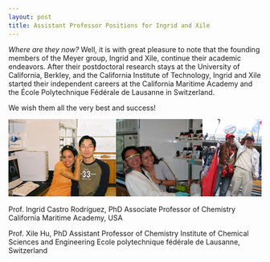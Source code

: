 ```yaml
---
layout: post
title: Assistant Professor Positions for Ingrid and Xile
---
```


_Where are they now?_ 
Well, it is with great pleasure to note that the founding members of the Meyer group, Ingrid and Xile, continue their academic endeavors. 
After their postdoctoral research stays at the University of California, Berkley, and the California Institute of Technology, Ingrid and Xile started their independent careers at the California Maritime Academy and the École Polytechnique Fédérale de Lausanne in Switzerland. 

We wish them all the very best and success! 


![Ingrid and Xile](img/IngridAndXile.jpg)


Prof. Ingrid Castro Rodríguez, PhD
Associate Professor of Chemistry California Maritime Academy, USA 


Prof. Xile Hu, PhD
Assistant Professor of Chemistry Institute of Chemical Sciences and Engineering Ecole polytechnique fédérale de Lausanne, Switzerland 


